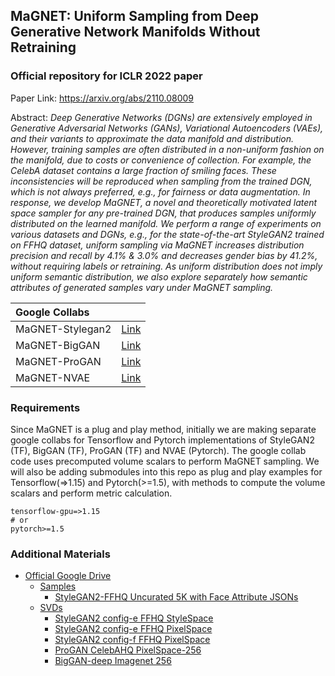 ## MaGNET: Uniform Sampling from Deep Generative Network Manifolds Without Retraining
### Official repository for ICLR 2022 paper

Paper Link: https://arxiv.org/abs/2110.08009

Abstract: _Deep Generative Networks (DGNs) are extensively employed in Generative Adversarial Networks (GANs), Variational Autoencoders (VAEs), and their variants to approximate the data manifold and distribution. However, training samples are often distributed in a non-uniform fashion on the manifold, due to costs or convenience of collection. For example, the CelebA dataset contains a large fraction of smiling faces. These inconsistencies will be reproduced when sampling from the trained DGN, which is not always preferred, e.g., for fairness or data augmentation. In response, we develop MaGNET, a novel and theoretically motivated latent space sampler for any pre-trained DGN, that produces samples uniformly distributed on the learned manifold. We perform a range of experiments on various datasets and DGNs, e.g., for the state-of-the-art StyleGAN2 trained on FFHQ dataset, uniform sampling via MaGNET increases distribution precision and recall by 4.1% & 3.0% and decreases gender bias by 41.2%, without requiring labels or retraining. As uniform distribution does not imply uniform semantic distribution, we also explore separately how semantic attributes of generated samples vary under MaGNET sampling._

| Google Collabs | &nbsp;
| :---- | :----
| MaGNET-Stylegan2 | [Link]()
| MaGNET-BigGAN | [Link]()
| MaGNET-ProGAN | [Link]()
| MaGNET-NVAE | [Link]()

### Requirements

Since MaGNET is a plug and play method, initially we are making separate google collabs for Tensorflow and Pytorch implementations of StyleGAN2 (TF), BigGAN (TF), ProGAN (TF) and NVAE (Pytorch). The google collab code uses precomputed volume scalars to perform MaGNET sampling. We will also be adding submodules into this repo as plug and play examples for Tensorflow(=>1.15) and Pytorch(>=1.5), with methods to compute the volume scalars and perform metric calculation.

```
tensorflow-gpu=>1.15
# or
pytorch>=1.5
```


### Additional Materials

* [Official Google Drive]()
    * [Samples]()
        * [StyleGAN2-FFHQ Uncurated 5K with Face Attribute JSONs]()
    * [SVDs]()
        * [StyleGAN2 config-e FFHQ StyleSpace]()
        * [StyleGAN2 config-e FFHQ PixelSpace]()
        * [StyleGAN2 config-f FFHQ PixelSpace]()
        * [ProGAN CelebAHQ PixelSpace-256]()
        * [BigGAN-deep Imagenet 256]()



